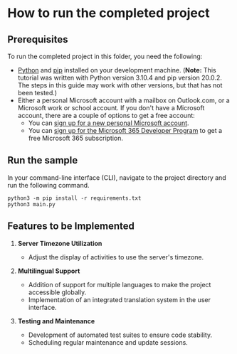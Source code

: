 # How to run the completed project

## Prerequisites

To run the completed project in this folder, you need the following:

- [Python](https://www.python.org/) and [pip](https://pip.pypa.io/en/stable/) installed on your development machine. (**Note:** This tutorial was written with Python version 3.10.4 and pip version 20.0.2. The steps in this guide may work with other versions, but that has not been tested.)
- Either a personal Microsoft account with a mailbox on Outlook.com, or a Microsoft work or school account. If you don't have a Microsoft account, there are a couple of options to get a free account:
  - You can [sign up for a new personal Microsoft account](https://signup.live.com/signup?wa=wsignin1.0&rpsnv=12&ct=1454618383&rver=6.4.6456.0&wp=MBI_SSL_SHARED&wreply=https://mail.live.com/default.aspx&id=64855&cbcxt=mai&bk=1454618383&uiflavor=web&uaid=b213a65b4fdc484382b6622b3ecaa547&mkt=E-US&lc=1033&lic=1).
  - You can [sign up for the Microsoft 365 Developer Program](https://developer.microsoft.com/microsoft-365/dev-program) to get a free Microsoft 365 subscription.

## Run the sample

In your command-line interface (CLI), navigate to the project directory and run the following command.

```Shell
python3 -m pip install -r requirements.txt
python3 main.py
```

## Features to be Implemented

1. **Server Timezone Utilization**
   - Adjust the display of activities to use the server's timezone.

2. **Multilingual Support**
   - Addition of support for multiple languages to make the project accessible globally.
   - Implementation of an integrated translation system in the user interface.

3. **Testing and Maintenance**
   - Development of automated test suites to ensure code stability.
   - Scheduling regular maintenance and update sessions.
